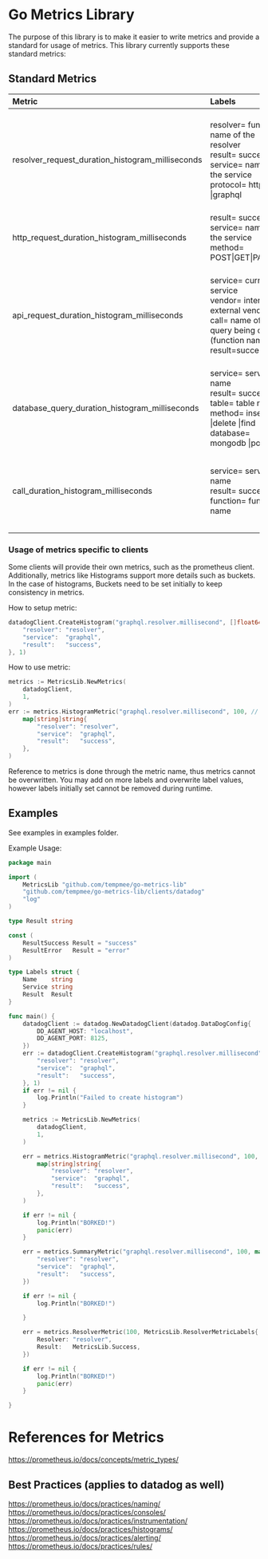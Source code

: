 # Go Metrics Library

The purpose of this library is to make it easier to write metrics and provide a standard for usage of metrics. This
library currently supports these standard metrics:

## Standard Metrics

| Metric                                           | Labels                                                                                                                                               | Description                                                                                                                                 | |
|:-------------------------------------------------|:-----------------------------------------------------------------------------------------------------------------------------------------------------|:--------------------------------------------------------------------------------------------------------------------------------------------|:-|
| resolver_request_duration_histogram_milliseconds | resolver= function name of the resolver<br/>result= success \|fail<br/>service= name of the service<br/>protocol= http \|grpc \|graphql              | This metric gives an overview of success/failures of resolvers, the duration of resolvers, and the distribution of the duration of requests | |
| http_request_duration_histogram_milliseconds     | result= success \|fail<br/>service= name of the service<br/>method= POST\|GET\|PATCH…                                                                | all http requests to our service (datadog gives to us for free).                                                                            | |
| api_request_duration_histogram_milliseconds      | service= current service<br/>vendor= internal or external vendor<br/>call= name of the query being called (function name)<br/>result=success \| fail | Calculating communication between services or vendors, where they came from, where they are meant to go, duration of request.               | |
| database_query_duration_histogram_milliseconds   | service= service name<br/>result= success \|fail<br/>table= table name<br/>method= insert \|delete \|find<br/>database= mongodb \|postgres           | Getting duration of queries in respect to the service they are in.                                                                          | |
| call_duration_histogram_milliseconds             | service= service name<br/>result= success \|fail<br/>function= function name                                                                         | Looking at the duration of a call for a function (not for every function, used for things we want to watch)                                 | |


### Usage of metrics specific to clients

Some clients will provide their own metrics, such as the prometheus client. Additionally, metrics like Histograms 
support more details such as buckets. In the case of histograms, Buckets need to be set initially to keep consistency in
metrics.

How to setup metric:
```go
datadogClient.CreateHistogram("graphql.resolver.millisecond", []float64{10, 20, 30, 40, 50, 60, 70, 80, 90, 100}, map[string]string{
    "resolver": "resolver",
    "service":  "graphql",
    "result":   "success",
}, 1)
```

How to use metric:
```go
metrics := MetricsLib.NewMetrics(
    datadogClient,
    1,
)
err := metrics.HistogramMetric("graphql.resolver.millisecond", 100, // if metric not created, will have empty buckets (le:+Inf) 
    map[string]string{
        "resolver": "resolver",
        "service":  "graphql",
        "result":   "success",
    },
)
```

Reference to metrics is done through the metric name, thus metrics cannot be overwritten. You may add on more labels 
and overwrite label values, however labels initially set cannot be removed during runtime.

## Examples

See examples in examples folder.

Example Usage:

```go
package main

import (
	MetricsLib "github.com/tempmee/go-metrics-lib"
	"github.com/tempmee/go-metrics-lib/clients/datadog"
	"log"
)

type Result string

const (
	ResultSuccess Result = "success"
	ResultError   Result = "error"
)

type Labels struct {
	Name    string
	Service string
	Result  Result
}

func main() {
	datadogClient := datadog.NewDatadogClient(datadog.DataDogConfig{
		DD_AGENT_HOST: "localhost",
		DD_AGENT_PORT: 8125,
	})
	err := datadogClient.CreateHistogram("graphql.resolver.millisecond", []float64{10, 20, 30, 40, 50, 60, 70, 80, 90, 100}, map[string]string{
		"resolver": "resolver",
		"service":  "graphql",
		"result":   "success",
	}, 1)
	if err != nil {
		log.Println("Failed to create histogram")
	}

	metrics := MetricsLib.NewMetrics(
		datadogClient,
		1,
	)

	err = metrics.HistogramMetric("graphql.resolver.millisecond", 100,
		map[string]string{
			"resolver": "resolver",
			"service":  "graphql",
			"result":   "success",
		},
	)

	if err != nil {
		log.Println("BORKED!")
		panic(err)
	}

	err = metrics.SummaryMetric("graphql.resolver.millisecond", 100, map[string]string{
		"resolver": "resolver",
		"service":  "graphql",
		"result":   "success",
	})

	if err != nil {
		log.Println("BORKED!")

	}

	err = metrics.ResolverMetric(100, MetricsLib.ResolverMetricLabels{
		Resolver: "resolver",
		Result:   MetricsLib.Success,
	})

	if err != nil {
		log.Println("BORKED!")
		panic(err)
	}

}


```

# References for Metrics
https://prometheus.io/docs/concepts/metric_types/

## Best Practices (applies to datadog as well)

https://prometheus.io/docs/practices/naming/
https://prometheus.io/docs/practices/consoles/
https://prometheus.io/docs/practices/instrumentation/
https://prometheus.io/docs/practices/histograms/
https://prometheus.io/docs/practices/alerting/
https://prometheus.io/docs/practices/rules/
